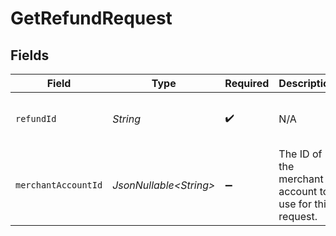 # GetRefundRequest


## Fields

| Field                                                   | Type                                                    | Required                                                | Description                                             | Example                                                 |
| ------------------------------------------------------- | ------------------------------------------------------- | ------------------------------------------------------- | ------------------------------------------------------- | ------------------------------------------------------- |
| `refundId`                                              | *String*                                                | :heavy_check_mark:                                      | N/A                                                     | 6a1d4e46-14ed-4fe1-a45f-eff4e025d211                    |
| `merchantAccountId`                                     | *JsonNullable\<String>*                                 | :heavy_minus_sign:                                      | The ID of the merchant account to use for this request. |                                                         |